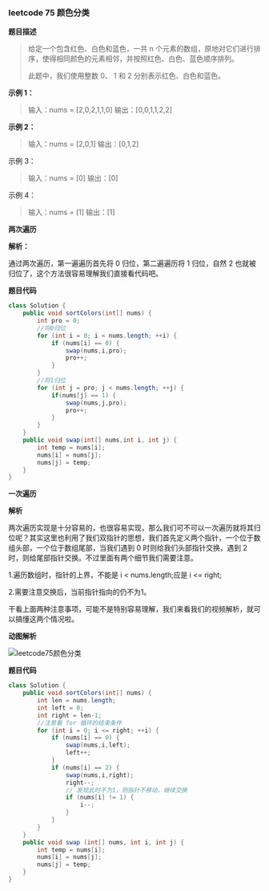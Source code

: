 ### leetcode 75 颜色分类

**题目描述**

> 给定一个包含红色、白色和蓝色，一共 n 个元素的数组，原地对它们进行排序，使得相同颜色的元素相邻，并按照红色、白色、蓝色顺序排列。
>
> 此题中，我们使用整数 0、 1 和 2 分别表示红色、白色和蓝色。

**示例 1：**

> 输入：nums = [2,0,2,1,1,0]
> 输出：[0,0,1,1,2,2]

**示例 2：**

> 输入：nums = [2,0,1]
> 输出：[0,1,2]

示例 3：

> 输入：nums = [0]
> 输出：[0]

示例 4：

> 输入：nums = [1]
> 输出：[1]

**两次遍历**

**解析：**

通过两次遍历，第一遍遍历首先将 0 归位，第二遍遍历将 1 归位，自然 2 也就被归位了，这个方法很容易理解我们直接看代码吧。

**题目代码**

```java
class Solution {
    public void sortColors(int[] nums) {
        int pro = 0;
        //将0归位
        for (int i = 0; i < nums.length; ++i) {
            if (nums[i] == 0) {
                swap(nums,i,pro);
                pro++;
            }        
        }
        //将1归位
        for (int j = pro; j < nums.length; ++j) {
            if(nums[j] == 1) {
                swap(nums,j,pro);
                pro++;
            }
        }
    }
    public void swap(int[] nums,int i, int j) {
        int temp = nums[i];
        nums[i] = nums[j];
        nums[j] = temp;
    }
}
```

  **一次遍历**

**解析**

两次遍历实现是十分容易的，也很容易实现，那么我们可不可以一次遍历就将其归位呢？其实这里也利用了我们双指针的思想，我们首先定义两个指针，一个位于数组头部，一个位于数组尾部，当我们遇到 0 时则给我们头部指针交换，遇到 2 时，则给尾部指针交换。不过里面有两个细节我们需要注意。

1.遍历数组时，指针的上界，不能是 i < nums.length;应是 i <= right;

2.需要注意交换后，当前指针指向的仍不为1。

干看上面两种注意事项，可能不是特别容易理解，我们来看我们的视频解析，就可以搞懂这两个情况啦。

**动图解析**

![leetcode75颜色分类](https://cdn.jsdelivr.net/gh/tan45du/test1@master/20210122/leetcode75颜色分类.5w4sa458rr40.gif)

**题目代码**

```java
class Solution {
    public void sortColors(int[] nums) {
        int len = nums.length;
        int left = 0;
        int right = len-1;
        //注意看 for 循环的结束条件
        for (int i = 0; i <= right; ++i) {
            if (nums[i] == 0) {
                swap(nums,i,left);
                left++;
            }
            if (nums[i] == 2) {
                swap(nums,i,right);
                right--;
                // 发现此时不为1，则指针不移动，继续交换
                if (nums[i] != 1) {
                    i--;
                }
            }
        }
    }
    public void swap (int[] nums, int i, int j) {
        int temp = nums[i];
        nums[i] = nums[j];
        nums[j] = temp;
    }
}
```

